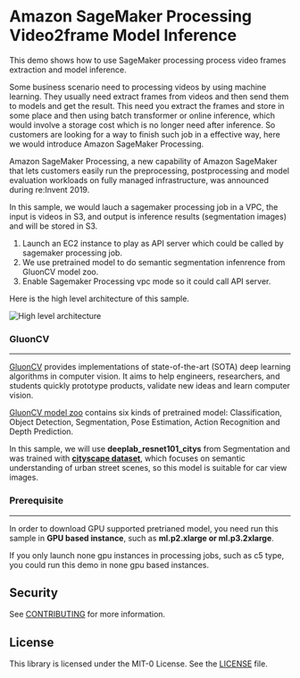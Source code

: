 # Amazon SageMaker Processing Video2frame Model Inference

This demo shows how to use SageMaker processing process video frames extraction and model inference.

Some business scenario need to processing videos by using machine learning. They usually need extract frames from videos and then send them to models and get the result. This need you extract the frames and store in some place and then using batch transformer or online inference, which would involve a storage cost which is no longer need after inference. So customers are looking for a way to finish such job in a effective way, here we would introduce Amazon SageMaker Processing.

Amazon SageMaker Processing, a new capability of Amazon SageMaker that lets customers easily run the preprocessing, postprocessing and model evaluation workloads on fully managed infrastructure, was announced during re:Invent 2019. 

In this sample, we would lauch a sagemaker processing job in a VPC, the input is videos in S3, and output is inference results (segmentation images) and will be stored in S3.

1. Launch an EC2 instance to play as API server which could be called by sagemaker processing job.
2. We use pretrained model to do semantic segmentation infenrence from GluonCV model zoo.
3. Enable Sagemaker Processing vpc mode so it could call API server.

Here is the high level architecture of this sample.

![High level architecture](https://sagemaker-demo-dataset.s3-us-west-2.amazonaws.com/Picture1.png)


### GluonCV
---
[GluonCV](https://gluon-cv.mxnet.io/) provides implementations of state-of-the-art (SOTA) deep learning algorithms in computer vision. It aims to help engineers, researchers, and students quickly prototype products, validate new ideas and learn computer vision.

[GluonCV model zoo](https://gluon-cv.mxnet.io/model_zoo/index.html) contains six kinds of pretrained model: Classification, Object Detection, Segmentation, Pose Estimation, Action Recognition and Depth Prediction.

In this sample, we will use **deeplab_resnet101_citys** from Segmentation and was trained with **[cityscape dataset](https://www.cityscapes-dataset.com/)**, which focuses on semantic understanding of urban street scenes, so this model is suitable for car view images.

### Prerequisite
---
In order to download GPU supported pretrianed model, you need run this sample in **GPU based instance**, such as **ml.p2.xlarge or ml.p3.2xlarge**.

If you only launch none gpu instances in processing jobs, such as c5 type, you could run this demo in none gpu based instances.


## Security
 
 See [CONTRIBUTING](CONTRIBUTING.md#security-issue-notifications) for more information.
 
## License
 
 This library is licensed under the MIT-0 License. See the [LICENSE](LICENSE) file.   
